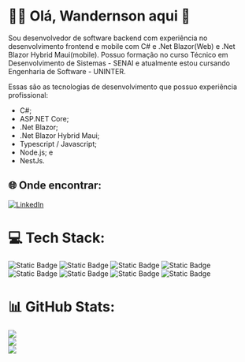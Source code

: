 # 🖐🏽 Olá, Wandernson aqui 🚀

Sou desenvolvedor de software backend com experiência no desenvolvimento frontend e mobile com C# e .Net Blazor(Web) e .Net Blazor Hybrid Maui(mobile).
Possuo formação no curso Técnico em Desenvolvimento de Sistemas - SENAI e atualmente estou cursando Engenharia de Software - UNINTER.

Essas são as tecnologias de desenvolvimento que possuo experiência profissional:

- C#;
- ASP.NET Core;
- .Net Blazor;
- .Net Blazor Hybrid Maui;
- Typescript / Javascript;
- Node.js; e
- NestJs.

## 🌐 Onde encontrar:
[![LinkedIn](https://img.shields.io/badge/LinkedIn-%230077B5.svg?logo=linkedin&logoColor=white)](https://www.linkedin.com/in/wanderson-rodriguesp/) 

# 💻 Tech Stack:
![Static Badge](https://img.shields.io/badge/C%23-logo?style=flat-square&logoColor=%23FFFFFF&color=%23280068) ![Static Badge](https://img.shields.io/badge/.Net-logo?style=flat-square&logo=dotnet&logoColor=%23FFFFFF&color=%23512BD4) ![Static Badge](https://img.shields.io/badge/blazor-logo?style=flat-square&logo=blazor&logoColor=%23FFFFFF&color=%23512BD4) ![Static Badge](https://img.shields.io/badge/JavaScript-logo?style=flat-square&logo=javascript&logoColor=%23000000&color=%23F7DF1E)
![Static Badge](https://img.shields.io/badge/TypeScript-logo?style=flat-square&logo=typescript&logoColor=%23FFFFFF&color=%233178C6) ![Static Badge](https://img.shields.io/badge/Node.js-logo?style=flat-square&logo=nodedotjs&logoColor=%23FFFFFF&color=%235FA04E) ![Static Badge](https://img.shields.io/badge/NestJs-logo?style=flat-square&logo=nestjs&logoColor=%23000000&color=%23E0234E) ![Static Badge](https://img.shields.io/badge/PostgreSql-logo?style=flat-square&logo=postgresql&logoColor=%23FFFFFF&color=%234169E1)


# 📊 GitHub Stats:
![](https://github-readme-stats.vercel.app/api?username=Wandersonrp&theme=dark&hide_border=false&include_all_commits=false&count_private=false)<br/>
![](https://github-readme-streak-stats.herokuapp.com/?user=Wandersonrp&theme=dark&hide_border=false)<br/>
![](https://github-readme-stats.vercel.app/api/top-langs/?username=Wandersonrp&theme=dark&hide_border=false&include_all_commits=false&count_private=false&layout=compact)


<!-- Proudly created with GPRM ( https://gprm.itsvg.in ) -->
